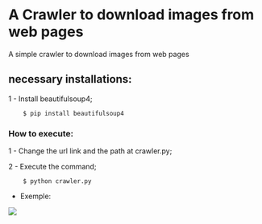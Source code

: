 # A Crawler to download images from web pages
A simple crawler to download images from web pages

## necessary installations:
1 - Install beautifulsoup4;


        $ pip install beautifulsoup4



### How to execute:

1 - Change the url link and the path at crawler.py;

2 - Execute the command;


        $ python crawler.py



- Exemple: 

![](exemple.gif)

